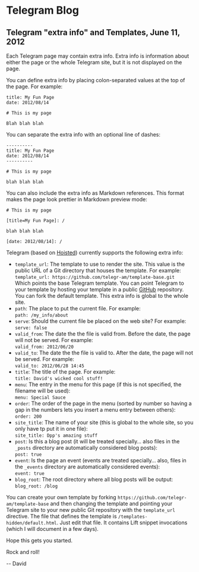 # Telegram Blog

## Telegram "extra info" and Templates, June 11, 2012

Each Telegram page may contain extra info.  Extra info is information about
either the page or the whole Telegram site, but it is not displayed on the page.

You can define extra info by placing colon-separated values at the top of
the page.  For example:

    title: My Fun Page
    date: 2012/08/14
    
    # This is my page
    
    Blah blah blah 

You can separate the extra info with an optional line of dashes:

    ----------
    title: My Fun Page
    date: 2012/08/14
    ----------
    
    # This is my page
    
    blah blah blah
    
You can also include the extra info as Markdown references.  This format makes
the page look prettier in Markdown preview mode:

    # This is my page
    
    [title=My Fun Page]: /
    
    blah blah blah
    
    [date: 2012/08/14]: /
   
Telegram (based on [Hoisted](http://hoisted.org)) currently supports the following
extra info:

* `template_url`: The template to use to render the site.  This value
  is the public URL of a Git directory that houses the template.  For example:   
  `template_url: https://github.com/telegr-am/template-base.git`   
  Which points the base Telegram template.  You can point Telegram to your
  template by hosting your template in a public [GitHub](http://github.com)
  repository.  You can fork the default template.  This extra info is global
  to the whole site.
* `path`: The place to put the current file.  For example:   
  `path: /my_info/about`   
* `serve`: Should the current file be placed on the web site?  For example:   
  `serve: false`
* `valid_from`: The date the the file is valid from.  Before the date,
  the page will not be served.  For example:   
  `valid_from: 2012/06/20`
* `valid_to`: The date the the file is valid to.  After the date,
  the page will not be served.  For example:   
  `valid_to: 2012/06/28 14:45`
* `title`: The title of the page.  For example:   
  `title: David's wicked cool stuff!`
* `menu`: The entry in the menu for this page (if this is not
  specified, the filename will be used):   
  `menu: Special Sauce`
* `order`: The order of the page in the menu (sorted by number so
  having a gap in the numbers lets you insert a menu entry between others):   
  `order: 200`
* `site_title`: The name of your site (this is global to the whole site, so
  you only have tp put it in one file):   
  `site_title: Dpp's amazing stuff`
* `post`: Is this a blog post (it will be treated specially… also files in the
  `_posts` directory are automatically considered blog posts):   
  `post: true`
* `event`: Is the page an event (events are treated specially… also, files in the
  `_events` directory are automatically considered events):   
  `event: true`
* `blog_root`: The root directory where all blog posts will be output:   
  `blog_root: /blog`

You can create your own template by forking `https://github.com/telegr-am/template-base`
and then changing the template and pointing your Telegram site to your new
public Git repository with the `template_url` directive.  The file that defines
the template is `/templates-hidden/default.html`.  Just edit that file.  It contains
Lift snippet invocations (which I will document in a few days).

Hope this gets you started.

Rock and roll!

-- David

[title: Templates and Extra Info]: /
[category: Tech]: /
[date: 2012/06/11]: /
[tags: {templates, tech}]: /